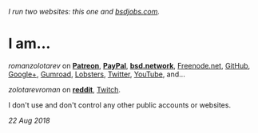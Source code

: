 _I run two websites: this one and [bsdjobs.com](https://www.bsdjobs.com/)._

# I am...

_romanzolotarev_ on
[**Patreon**](https://patreon.com/romanzolotarev),
[**PayPal**](https://www.paypal.me/romanzolotarev),
[**bsd.network**](https://bsd.network/@romanzolotarev),
[Freenode.net](https://freenode.net/),
[GitHub](https://github.com/romanzolotarev),
[Google+](https://plus.google.com/+romanzolotarev),
[Gumroad](https://gumroad.com/romanzolotarev),
[Lobsters](https://lobste.rs/u/romanzolotarev),
[Twitter](https://twitter.com/romanzolotarev),
[YouTube](https://youtube.com/romanzolotarev),
and...

_zolotarevroman_ on
[**reddit**](https://reddit.com/u/zolotarevroman),
[Twitch](https://twitch.tv/zolotarevroman).

I don't use and don't control any other public accounts or websites.

_22 Aug 2018_
